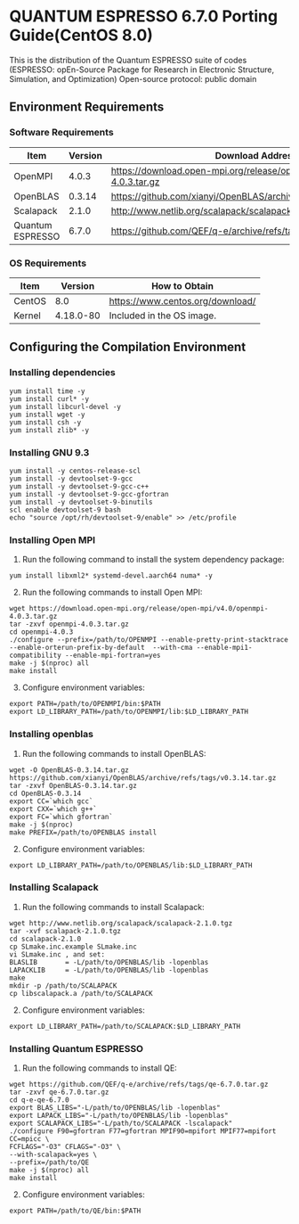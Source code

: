 # QUANTUM ESPRESSO 6.7.0 Porting Guide(CentOS 8.0)
This is the distribution of the Quantum ESPRESSO suite of codes (ESPRESSO: opEn-Source Package for Research in Electronic Structure, Simulation, and Optimization)
Open-source protocol: public domain

## Environment Requirements
### Software Requirements
| Item  | Version  |  Download Address |
| ------------ | ----------- | ------------ |
|  OpenMPI          | 4.0.3  | https://download.open-mpi.org/release/open-mpi/v4.0/openmpi-4.0.3.tar.gz |
|  OpenBLAS         | 0.3.14 | https://github.com/xianyi/OpenBLAS/archive/refs/tags/v0.3.14.tar.gz |
|  Scalapack        | 2.1.0  | http://www.netlib.org/scalapack/scalapack-2.1.0.tgz |
|  Quantum ESPRESSO | 6.7.0  |  https://github.com/QEF/q-e/archive/refs/tags/qe-6.7.0.tar.gz |

### OS Requirements
| Item  | Version  | How to Obtain  |
| ------------ | ------------ | ------------ |
|  CentOS | 8.0  |  https://www.centos.org/download/ |
| Kernel  | 4.18.0-80  |  Included in the OS image. |

## Configuring the Compilation Environment

### Installing dependencies

```shell
yum install time -y
yum install curl* -y
yum install libcurl-devel -y
yum install wget -y
yum install csh -y
yum install zlib* -y
```

### Installing GNU 9.3

```shell
yum install -y centos-release-scl
yum install -y devtoolset-9-gcc
yum install -y devtoolset-9-gcc-c++
yum install -y devtoolset-9-gcc-gfortran
yum install -y devtoolset-9-binutils
scl enable devtoolset-9 bash
echo "source /opt/rh/devtoolset-9/enable" >> /etc/profile
```

### Installing Open MPI
1. Run the following command to install the system dependency package:

```shell
yum install libxml2* systemd-devel.aarch64 numa* -y
```

2. Run the following commands to install Open MPI:

```shell
wget https://download.open-mpi.org/release/open-mpi/v4.0/openmpi-4.0.3.tar.gz
tar -zxvf openmpi-4.0.3.tar.gz
cd openmpi-4.0.3
./configure --prefix=/path/to/OPENMPI --enable-pretty-print-stacktrace --enable-orterun-prefix-by-default  --with-cma --enable-mpi1-compatibility --enable-mpi-fortran=yes
make -j $(nproc) all
make install
```

3. Configure environment variables:

```shell
export PATH=/path/to/OPENMPI/bin:$PATH
export LD_LIBRARY_PATH=/path/to/OPENMPI/lib:$LD_LIBRARY_PATH
```
### Installing openblas
1. Run the following commands to install OpenBLAS:

```shell
wget -O OpenBLAS-0.3.14.tar.gz https://github.com/xianyi/OpenBLAS/archive/refs/tags/v0.3.14.tar.gz 
tar -zxvf OpenBLAS-0.3.14.tar.gz
cd OpenBLAS-0.3.14
export CC=`which gcc`
export CXX=`which g++`
export FC=`which gfortran`
make -j $(nproc)
make PREFIX=/path/to/OPENBLAS install
```

2. Configure environment variables:

```shell
export LD_LIBRARY_PATH=/path/to/OPENBLAS/lib:$LD_LIBRARY_PATH
```

### Installing Scalapack
1. Run the following commands to install Scalapack:

```shell
wget http://www.netlib.org/scalapack/scalapack-2.1.0.tgz
tar -xvf scalapack-2.1.0.tgz
cd scalapack-2.1.0
cp SLmake.inc.example SLmake.inc
vi SLmake.inc , and set:
BLASLIB       = -L/path/to/OPENBLAS/lib -lopenblas
LAPACKLIB     = -L/path/to/OPENBLAS/lib -lopenblas
make
mkdir -p /path/to/SCALAPACK
cp libscalapack.a /path/to/SCALAPACK
```

2. Configure environment variables:

```shell
export LD_LIBRARY_PATH=/path/to/SCALAPACK:$LD_LIBRARY_PATH
```

### Installing Quantum ESPRESSO
1. Run the following commands to install QE:

```shell
wget https://github.com/QEF/q-e/archive/refs/tags/qe-6.7.0.tar.gz
tar -zxvf qe-6.7.0.tar.gz
cd q-e-qe-6.7.0
export BLAS_LIBS="-L/path/to/OPENBLAS/lib -lopenblas"
export LAPACK_LIBS="-L/path/to/OPENBLAS/lib -lopenblas"
export SCALAPACK_LIBS="-L/path/to/SCALAPACK -lscalapack"
./configure F90=gfortran F77=gfortran MPIF90=mpifort MPIF77=mpifort CC=mpicc \
FCFLAGS="-O3" CFLAGS="-O3" \
--with-scalapack=yes \
--prefix=/path/to/QE
make -j $(nproc) all
make install
```

2. Configure environment variables:

```shell
export PATH=/path/to/QE/bin:$PATH
```


